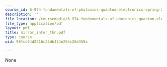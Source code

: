 ```yaml
---
course_id: 6-974-fundamentals-of-photonics-quantum-electronics-spring-2006
description: ''
file_location: /coursemedia/6-974-fundamentals-of-photonics-quantum-electronics-spring-2006/98fcc94d2216c26db424e294c28d459a_mirror_inter_thn.pdf
file_type: application/pdf
layout: pdf
title: mirror_inter_thn.pdf
type: course
uid: 98fcc94d2216c26db424e294c28d459a

---
```

None